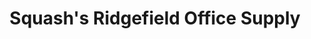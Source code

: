 ---
title: "Squash's Ridgefield Office Supply"
url: /ridgefield/squashs-ridgefield-office-supply/
shop: copyshop
---